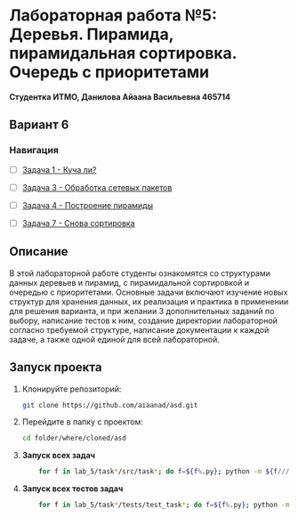 # Лабораторная работа №5: Деревья. Пирамида, пирамидальная сортировка. Очередь с приоритетами

**Студентка ИТМО,  Данилова Айаана Васильевна  465714**  
## Вариант 6
### Навигация

- [ ] [Задача 1 - Куча ли?](task1)
- [ ] [Задача 3 - Обработка сетевых пакетов](task3)
- [ ] [Задача 4 - Построение пирамиды](task4)
- [ ] [Задача 7 - Снова сортировка](task7)


## Описание
В этой лабораторной работе студенты ознакомятся со структурами данных деревьев и пирамид, с пирамидальной сортировкой и очередью с приоритетами. 
Основные задачи включают изучение новых структур для хранения данных, их реализация и практика в применении для решения варианта, и при желании 3 дополнительных заданий по выбору, написание тестов к ним, создание директории лабораторной согласно требуемой структуре, написание документации к каждой задаче, а также одной единой для всей лабораторной. 


## Запуск проекта
1. Клонируйте репозиторий:
   ```bash
   git clone https://github.com/aiaanad/asd.git
   ```
2. Перейдите в папку с проектом:
   ```bash
   cd folder/where/cloned/asd
   ```
3. **Запуск всех задач**
    ```bash
        for f in lab_5/task*/src/task*; do f=${f%.py}; python -m ${f////.}; done

4. **Запуск всех тестов задач**
    ```bash
        for f in lab_5/task*/tests/test_task*; do f=${f%.py}; python -m unittest ${f////.}; done

